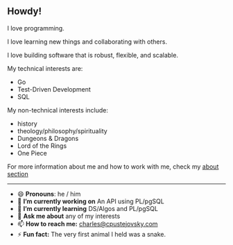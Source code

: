 ## Howdy!

I love programming. 

I love learning new things and collaborating with others. 

I love building software that is robust, flexible, and scalable.

My technical interests are:
- Go
- Test-Driven Development
- SQL

My non-technical interests include:
- history
- theology/philosophy/spirituality
- Dungeons & Dragons
- Lord of the Rings
- One Piece

For more information about me and how to work with me, check my [about section](./about.md)

------
- 😄 **Pronouns**: he / him
- 🔭 **I’m currently working on** An API using PL/pgSQL
- 🌱 **I’m currently learning** DS/Algos and PL/pgSQL
- 💬 **Ask me about** any of my interests
- 📫 **How to reach me:** [charles@cpustejovsky.com](mailto:charles@cpustejovsky.com)
- ⚡ **Fun fact:** The very first animal I held was a snake.

